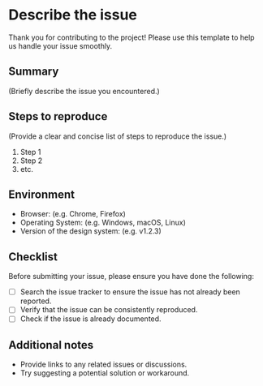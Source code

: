 # Describe the issue

Thank you for contributing to the project!
Please use this template to help us handle your issue smoothly.

## Summary

(Briefly describe the issue you encountered.)

## Steps to reproduce

(Provide a clear and concise list of steps to reproduce the issue.)

1. Step 1
2. Step 2
3. etc.

## Environment

- Browser: (e.g. Chrome, Firefox)
- Operating System: (e.g. Windows, macOS, Linux)
- Version of the design system: (e.g. v1.2.3)

## Checklist

Before submitting your issue, please ensure you have done the following:

- [ ] Search the issue tracker to ensure the issue has not already been reported.
- [ ] Verify that the issue can be consistently reproduced.
- [ ] Check if the issue is already documented.

## Additional notes

- Provide links to any related issues or discussions.
- Try suggesting a potential solution or workaround.
